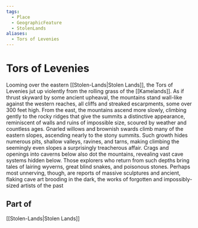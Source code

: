 ```yaml
---
tags:
  - Place
  - GeographicFeature
  - StolenLands
aliases:
  - Tors of Levenies
---
```

# Tors of Levenies
Looming over the eastern [[Stolen-Lands|Stolen Lands]], the Tors of Levenies jut up violently from the rolling grass of the [[Kamelands]]. As if thrust skyward by some ancient upheaval, the mountains stand wall-like against the western reaches, all cliffs and streaked escarpments, some over 300 feet high. From the east, the mountains ascend more slowly, climbing gently to the rocky ridges that give the summits a distinctive appearance, reminiscent of walls and ruins of impossible size, scoured by weather and countless ages. Gnarled willows and brownish swards climb many of the eastern slopes, ascending nearly to the stony summits. Such growth hides numerous pits, shallow valleys, ravines, and tarns, making climbing the seemingly even slopes a surprisingly treacherous affair. Crags and openings into caverns below also dot the mountains, revealing vast cave systems hidden below. Those explorers who return from such depths bring tales of lairing wyverns, great blind snakes, and poisonous stones. Perhaps most unnerving, though, are reports of massive sculptures and ancient, flaking cave art brooding in the dark, the works of forgotten and impossibly-sized artists of the past

## Part of
[[Stolen-Lands|Stolen Lands]]